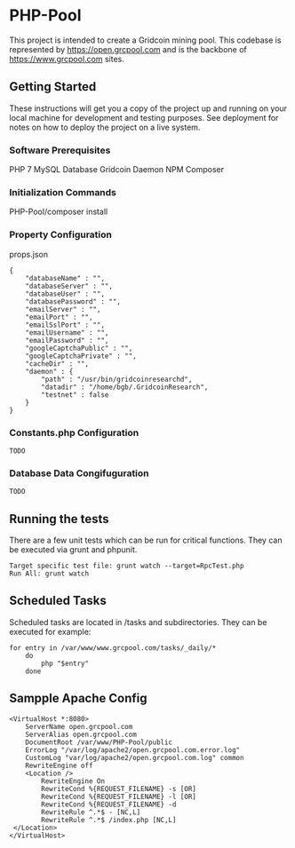 # PHP-Pool

This project is intended to create a Gridcoin mining pool. This codebase is represented by https://open.grcpool.com and is the backbone of https://www.grcpool.com sites.

## Getting Started

These instructions will get you a copy of the project up and running on your local machine for development and testing purposes. See deployment for notes on how to deploy the project on a live system.

### Software Prerequisites

PHP 7
MySQL Database
Gridcoin Daemon
NPM
Composer

### Initialization Commands

PHP-Pool/composer install

### Property Configuration

props.json
```
{
	"databaseName" : "",
	"databaseServer" : "",
	"databaseUser" : "",
	"databasePassword" : "",
    "emailServer" : "",
    "emailPort" : "",
    "emailSslPort" : "",
    "emailUsername" : "",
    "emailPassword" : "",
    "googleCaptchaPublic" : "",
    "googleCaptchaPrivate" : "",
    "cacheDir" : "",
    "daemon" : {
        "path" : "/usr/bin/gridcoinresearchd",
        "datadir" : "/home/bgb/.GridcoinResearch",
        "testnet" : false
    }
}
```

### Constants.php Configuration

```
TODO
```

### Database Data Congifuguration

```
TODO
```

## Running the tests

There are a few unit tests which can be run for critical functions. They can be executed via grunt and phpunit.

```
Target specific test file: grunt watch --target=RpcTest.php
Run All: grunt watch
```

## Scheduled Tasks

Scheduled tasks are located in /tasks and subdirectories. They can be executed for example:

```
for entry in /var/www/www.grcpool.com/tasks/_daily/*
	do
		php "$entry"
	done
```

## Sampple Apache Config

```
<VirtualHost *:8080>
    ServerName open.grcpool.com
    ServerAlias open.grcpool.com
    DocumentRoot /var/www/PHP-Pool/public
    ErrorLog "/var/log/apache2/open.grcpool.com.error.log"
    CustomLog "var/log/apache2/open.grcpool.com.log" common
    RewriteEngine off
    <Location />
        RewriteEngine On
	    RewriteCond %{REQUEST_FILENAME} -s [OR]
	    RewriteCond %{REQUEST_FILENAME} -l [OR]
	    RewriteCond %{REQUEST_FILENAME} -d
	    RewriteRule ^.*$ - [NC,L]
	    RewriteRule ^.*$ /index.php [NC,L]
 </Location>
</VirtualHost>
```
